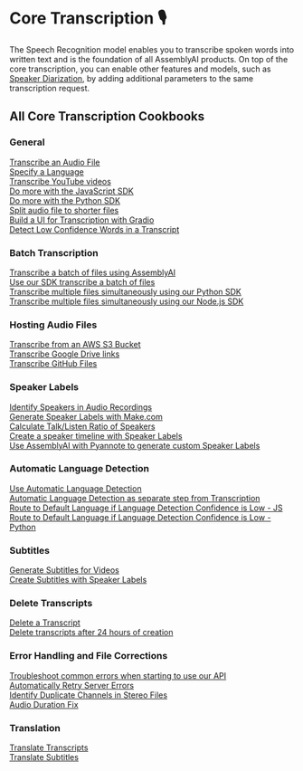 # Core Transcription 🎙️
The Speech Recognition model enables you to transcribe spoken words into written text and is the foundation of all AssemblyAI products.
On top of the core transcription, you can enable other features and models, such as [Speaker Diarization](https://www.assemblyai.com/docs/speech-to-text/speaker-diarization), by adding additional parameters to the same transcription request.

## All Core Transcription Cookbooks

### General
[Transcribe an Audio File](core-transcription/transcribe.ipynb)<br> 
[Specify a Language](core-transcription/specify-language.ipynb)  
[Transcribe YouTube videos](core-transcription/transcribe_youtube_videos.ipynb)<br>
[Do more with the JavaScript SDK](core-transcription/do-more-with-sdk-js.md)\
[Do more with the Python SDK](core-transcription/do-more-with-sdk-python.ipynb)\
[Split audio file to shorter files](core-transcription/split_audio_file)  
[Build a UI for Transcription with Gradio](core-transcription/gradio-frontend.ipynb)  
[Detect Low Confidence Words in a Transcript](core-transcription/detecting-low-confidence-words.md)  


### Batch Transcription
[Transcribe a batch of files using AssemblyAI](core-transcription/transcribe_batch_of_files)   
[Use our SDK transcribe a batch of files](core-transcription/SDK_transcribe_batch_of_files)  
[Transcribe multiple files simultaneously using our Python SDK](core-transcription/SDK_transcribe_batch_of_files/batch_transcription.ipynb)      
[Transcribe multiple files simultaneously using our Node.js SDK](core-transcription/SDK-Node-batch.md) 

### Hosting Audio Files
[Transcribe from an AWS S3 Bucket](core-transcription/transcribe_from_s3.ipynb)  
[Transcribe Google Drive links](core-transcription/transcribing-google-drive-file.md)<br>
[Transcribe GitHub Files](core-transcription/transcribing-github-files.md) 

### Speaker Labels
[Identify Speakers in Audio Recordings](audio-intelligence/speaker_labels.ipynb)<br>
[Generate Speaker Labels with Make.com](core-transcription/make.com-speaker-labels.md)\
[Calculate Talk/Listen Ratio of Speakers](core-transcription/talk-listen-ratio.ipynb)<br>
[Create a speaker timeline with Speaker Labels](core-transcription/speaker_timeline.ipynb)\
[Use AssemblyAI with Pyannote to generate custom Speaker Labels](core-transcription/Use_AssemblyAI_with_Pyannote_to_generate_custom_Speaker_Labels.ipynb) 

### Automatic Language Detection
[Use Automatic Language Detection](core-transcription/automatic-language-detection.ipynb)    
[Automatic Language Detection as separate step from Transcription](core-transcription/automatic-language-detection-separate.ipynb)    
[Route to Default Language if Language Detection Confidence is Low - JS](core-transcription/automatic-language-detection-route-default-language-js.md)\
[Route to Default Language if Language Detection Confidence is Low - Python](core-transcription/automatic-language-detection-route-default-language-python.ipynb)

### Subtitles
[Generate Subtitles for Videos](core-transcription/subtitles.ipynb)\
[Create Subtitles with Speaker Labels](core-transcription/speaker_labelled_subtitles.ipynb)  

### Delete Transcripts
[Delete a Transcript ](core-transcription/delete_transcript.ipynb)  
[Delete transcripts after 24 hours of creation](core-transcription/schedule_delete.ipynb)  

### Error Handling and File Corrections
[Troubleshoot common errors when starting to use our API](core-transcription/common_errors_and_solutions.md)<br>
[Automatically Retry Server Errors](core-transcription/retry-server-error.ipynb)  
[Identify Duplicate Channels in Stereo Files](core-transcription/identify_duplicate_channels.ipynb)\
[Audio Duration Fix](core-transcription/audio-duration-fix.ipynb)

### Translation
[Translate Transcripts](core-transcription/translate_transcripts.ipynb)  
[Translate Subtitles](core-transcription/translate_subtitles.ipynb)     
